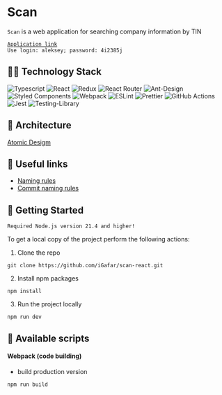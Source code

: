 # Scan

`Scan` is a web application for searching company information by TIN

[`Application link`](https://igafar.github.io/scan-react) </br>
`Use login: aleksey; password: 4i2385j`

## 👨‍💻 Technology Stack

![Typescript](https://img.shields.io/badge/TypeScript-3178C6.svg?style=for-the-badge&logo=TypeScript&logoColor=white)
![React](https://img.shields.io/badge/react-%2320232a.svg?style=for-the-badge&logo=react&logoColor=%2361DAFB)
![Redux](https://img.shields.io/badge/redux-%23593d88.svg?style=for-the-badge&logo=redux&logoColor=white)
![React Router](https://img.shields.io/badge/React_Router-CA4245?style=for-the-badge&logo=react-router&logoColor=white)
![Ant-Design](https://img.shields.io/badge/-AntDesign-%230170FE?style=for-the-badge&logo=ant-design&logoColor=white)
![Styled Components](https://img.shields.io/badge/styled--components-DB7093?style=for-the-badge&logo=styled-components&logoColor=white)
![Webpack](https://img.shields.io/badge/webpack-%238DD6F9.svg?style=for-the-badge&logo=webpack&logoColor=black)
![ESLint](https://img.shields.io/badge/ESLint-4B3263?style=for-the-badge&logo=eslint&logoColor=white)
![Prettier](https://img.shields.io/badge/prettier-%23F7B93E.svg?style=for-the-badge&logo=prettier&logoColor=black)
![GitHub Actions](https://img.shields.io/badge/github%20actions-%232671E5.svg?style=for-the-badge&logo=githubactions&logoColor=white)
![Jest](https://img.shields.io/badge/-jest-%23C21325?style=for-the-badge&logo=jest&logoColor=white)
![Testing-Library](https://img.shields.io/badge/-TestingLibrary-%23E33332?style=for-the-badge&logo=testing-library&logoColor=white)

## 📝 Architecture

[Atomic Desigm](https://atomicdesign.bradfrost.com/chapter-2/)

## 🔗 Useful links

- [Naming rules](./docs/naming-rules.md)
- [Сommit naming rules](https://www.conventionalcommits.org/en/v1.0.0/)

## 🏃 Getting Started

`Required Node.js version 21.4 and higher!`

To get a local copy of the project perform the following actions:

1. Clone the repo

```
git clone https://github.com/iGafar/scan-react.git
```

2. Install npm packages

```
npm install
```

3. Run the project locally

```
npm run dev
```

## 📜 Available scripts

#### Webpack (code building)

- build production version

```
npm run build
```

